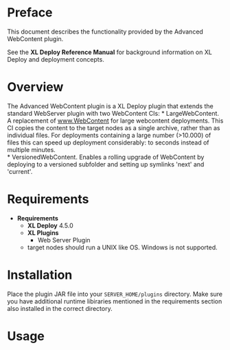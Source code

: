 # Preface #

This document describes the functionality provided by the Advanced WebContent plugin.

See the **XL Deploy Reference Manual** for background information on XL Deploy and deployment concepts.

# Overview #

The Advanced WebContent plugin is a XL Deploy plugin that extends the standard WebServer plugin with two WebContent CIs:
	* LargeWebContent. A replacement of www.WebContent for large webcontent deployments. This CI copies the content to the target nodes as a single
	archive, rather than as individual files. For deployments containing a large number (>10.000) of files this can speed up deployment considerably: to seconds instead of multiple minutes.  
	* VersionedWebContent. Enables a rolling upgrade of WebContent by deploying to a versioned subfolder and setting up symlinks 'next' and 'current'.

# Requirements #

* **Requirements**
	* **XL Deploy** 4.5.0
	* **XL Plugins**
		* Web Server Plugin
	* target nodes should run a UNIX like OS. Windows is not supported.

# Installation #

Place the plugin JAR file into your `SERVER_HOME/plugins` directory.   Make sure you have additional runtime libiraries mentioned in the requirements section also installed in the correct directory.

# Usage #

